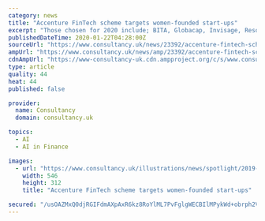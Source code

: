 ```yaml
---
category: news
title: "Accenture FinTech scheme targets women-founded start-ups"
excerpt: "Those chosen for 2020 include; BITA, Globacap, Invisage, ResonanceX, ChAI, Fintech Sandpit, Hazy, USEncryption, Bewica, Caura, PORTABL.co, ThePensionLab, ApTap, Cerebreo, Ducit AI, LendFlo, Apiax, Cybsafe, Norbloc, and Swidch. Tom Graham, managing director and executive sponsor for Accenture’s FinTech Innovation Lab London, noted ..."
publishedDateTime: 2020-01-22T04:28:00Z
sourceUrl: "https://www.consultancy.uk/news/23392/accenture-fintech-scheme-targets-women-founded-start-ups"
ampUrl: "https://www.consultancy.uk/news/amp/23392/accenture-fintech-scheme-targets-women-founded-start-ups"
cdnAmpUrl: "https://www-consultancy-uk.cdn.ampproject.org/c/s/www.consultancy.uk/news/amp/23392/accenture-fintech-scheme-targets-women-founded-start-ups"
type: article
quality: 44
heat: 44
published: false

provider:
  name: Consultancy
  domain: consultancy.uk

topics:
  - AI
  - AI in Finance

images:
  - url: "https://www.consultancy.uk/illustrations/news/spotlight/2019-09-27-114952477-Diacle-spot.jpg"
    width: 546
    height: 312
    title: "Accenture FinTech scheme targets women-founded start-ups"

secured: "/usOAZMxQ0djRGIFdmAXpAxR6kz8RoYlML7PvFglgWECBIlMPykWd+obrph2VCIsR8GnozEfS++YcI0lmTuqYYghLFyaNuTLg6grLCmWKCJAPTm2nkBc2lBuB9lJ7eIN/Chf91xKv1KX1QSyBpHyUEsXoF9pHhPY/8SGFXqpCp9F9KHrGKHDBXpmKMkyy4vePNKpdjAmNTXAly49/xnluUuT/1IrrwdBbFDws1raAFxNxuEzkTVbRwl/H10mMryPQmZmK7xkYnNgYsxbvB9/m3vMXXvdtpRX3OCTilx4z0B/P8vBcYqwaRxCFWWLjntDt6lJBi6MJieL/XKnAPtn9sxYk6v/A61UvffukGSo0qIeOJfNACX/kXQozvoBenOwMl+khML6mVZiMnV+0Bc0rEAH+rRXxHnpqU3Q7fVjyUX6wRLqxloloYkg11EkhPe7GlHwLIqI0yiYhUUw4cbo1w==;pBqW7uS3h/pfQnTvvZoQPw=="
---
```


